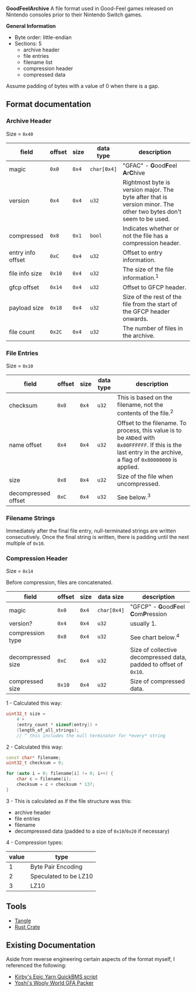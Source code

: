 **GoodFeelArchive**
A file format used in Good-Feel games released on Nintendo consoles prior to their Nintendo Switch games.

**General Information**
- Byte order: little-endian
- Sections: 5
	- archive header
	- file entries
	- filename list
	- compression header
	- compressed data

Assume padding of bytes with a value of 0 when there is a gap.

## Format documentation
### Archive Header 
Size = `0x40`

| field             | offset | size  | data type   | description                                                                                                       |
| ----------------- | ------ | ----- | ----------- | ----------------------------------------------------------------------------------------------------------------- |
| magic             | `0x0`  | `0x4` | `char[0x4]` | "GFAC" - **G**ood**F**eel **A**r**C**hive                                                                         |
| version           | `0x4`  | `0x4` | `u32`       | Rightmost byte is version major. The byte after that is version minor. The other two bytes don't seem to be used. |
| compressed        | `0x8`  | `0x1` | `bool`      | Indicates whether or not the file has a compression header.                                                       |
| entry info offset | `0xC`  | `0x4` | `u32`       | Offset to entry information.                                                                                      |
| file info size    | `0x10` | `0x4` | `u32`       | The size of the file information.<sup>1</sup>                                                                     |
| gfcp offset       | `0x14` | `0x4` | `u32`       | Offset to GFCP header.                                                                                            |
| payload size      | `0x18` | `0x4` | `u32`       | Size of the rest of the file from the start of the GFCP header onwards.                                           |
| file count        | `0x2C` | `0x4` | `u32`       | The number of files in the archive.                                                                               |
### File Entries
Size = `0x10`

| field               | offset | size  | data type | description                                                                                                                                                     |
| ------------------- | ------ | ----- | --------- | --------------------------------------------------------------------------------------------------------------------------------------------------------------- |
| checksum            | `0x0`  | `0x4` | `u32`     | This is based on the filename, not the contents of the file.<sup>2</sup>                                                                                        |
| name offset         | `0x4`  | `0x4` | `u32`     | Offset to the filename. To process, this value is to be `AND`ed with `0x00FFFFFF`. If this is the last entry in the archive, a flag of `0x80000000` is applied. |
| size                | `0x8`  | `0x4` | `u32`     | Size of the file when uncompressed.                                                                                                                             |
| decompressed offset | `0xC`  | `0x4` | `u32`     | See below.<sup>3</sup>                                                                                                                                          |
### Filename Strings
Immediately after the final file entry, null-terminated strings are written consecutively. Once the final string is written, there is padding until the next multiple of `0x10`.

### Compression Header
Size = `0x14`

Before compression, files are concatenated.

| field             | offset | size  | data size   | description                                                       |
| ----------------- | ------ | ----- | ----------- | ----------------------------------------------------------------- |
| magic             | `0x0`  | `0x4` | `char[0x4]` | "GFCP" - **G**ood**F**eel **C**om**P**ression                     |
| version?          | `0x4`  | `0x4` | `u32`       | usually 1.                                                        |
| compression type  | `0x8`  | `0x4` | `u32`       | See chart below.<sup>4</sup>                                      |
| decompressed size | `0xC`  | `0x4` | `u32`       | Size of collective decompressed data, padded to offset of `0x10`. |
| compressed size   | `0x10` | `0x4` | `u32`       | Size of compressed data.                                          |

1 - Calculated this way:
```c++
uint32_t size =
	4 + 
	(entry_count * sizeof(entry)) + 
	(length_of_all_strings); 
	// ^ this includes the null terminator for *every* string
```

2 - Calculated this way:
```c++
const char* filename;
uint32_t checksum = 0;

for (auto i = 0; filename[i] != 0; i++) {
	char c = filename[i];
	checksum = c + checksum * 137;
}
```

3 - This is calculated as if the file structure was this:
- archive header
- file entries
- filename
- decompressed data (padded to a size of `0x10`/`0x20` if necessary)

4 - Compression types:

| value | type                  |
| ----- | --------------------- |
| 1     | Byte Pair Encoding    |
| 2     | Speculated to be LZ10 |
| 3     | LZ10                  |

## Tools
- [Tangle](https://github.com/Swiftshine/Tangle)
- [Rust Crate](https://github.com/Swiftshine/gfarch-rs)
## Existing Documentation
Aside from reverse engineering certain aspects of the format myself, I referenced the following:
- [Kirby's Epic Yarn QuickBMS script](http://aluigi.altervista.org/bms/kirby_epic_yarn.bms)
- [Yoshi's Wooly World GFA Packer](https://github.com/jam1garner/gfa-packer)

